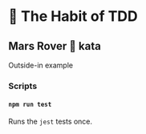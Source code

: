 # 🧰 The Habit of TDD

## Mars Rover 🚀 kata

Outside-in example

### Scripts

#### `npm run test`

Runs the `jest` tests once.
